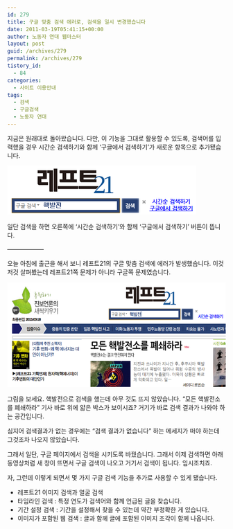 ```yaml
---
id: 279
title: 구글 맞춤 검색 에러로, 검색을 일시 변경했습니다
date: 2011-03-19T05:41:15+00:00
author: 노동자 연대 웹마스터
layout: post
guid: /archives/279
permalink: /archives/279
tistory_id:
  - 84
categories:
  - 사이트 이용안내
tags:
  - 검색
  - 구글검색
  - 노동자 연대
---
```

지금은 원래대로 돌아왔습니다. 다만, 이 기능을 그대로 활용할 수 있도록, 검색어를 입력했을 경우 시간순 검색하기와 함께 ‘구글에서 검색하기’가 새로운 항목으로 추가됐습니다.

<img src="/wp-content/uploads/1/cfile8.uf.140BFC4C4D90B96A1C3013.png" class="aligncenter" width="436" height="113" alt="" filename="구글에서 검색하기.png" filemime="image/jpeg" />

일단 검색을 하면 오른쪽에 ‘시간순 검색하기’와 함께 ‘구글에서 검색하기’ 버튼이 뜹니다.

——————

오늘 아침에 출근을 해서 보니 레프트21의 구글 맞춤 검색에 에러가 발생했습니다. 이것저것 살펴봤는데 레프트21쪽 문제가 아니라 구글쪽 문제였습니다.

<img src="/wp-content/uploads/1/cfile10.uf.1269A3584D8431841F5A58.png" class="aligncenter" width="580" height="242" alt="" filename="cfile10.uf.1269A3584D8431841F5A58.png" filemime="" />

그림을 보세요. 핵발전으로 검색을 했는데 아무 것도 뜨지 않았습니다. “모든 핵발전소를 폐쇄하라” 기사 바로 위에 얇은 박스가 보이시죠? 거기가 바로 검색 결과가 나와야 하는 공간입니다.

심지어 검색결과가 없는 경우에는 “검색 결과가 없습니다” 하는 메세지가 떠야 하는데 그것조차 나오지 않았습니다.

그래서 일단, 구글 페이지에서 검색을 시키도록 바꿨습니다. 그래서 이제 검색하면 아래 동영상처럼 새 창이 뜨면서 구글 검색이 나오고 거기서 검색이 됩니다. 임시조치죠.

<p style="text-align: center; ">
</p>

자, 그런데 이렇게 되면서 몇 가지 구글 검색 기능을 추가로 사용할 수 있게 됐습니다.

<ul style="list-style-type: disc; ">
  <li>
    레프트21 이미지 검색과 얼굴 검색
  </li>
  <li>
    타임라인 검색 : 특정 연도가 검색어와 함께 언급된 글을 찾습니다.
  </li>
  <li>
    기간 설정 검색 : 기간을 설정해서 찾을 수 있는데 약간 부정확한 게 있습니다.
  </li>
  <li>
    이미지가 포함된 웹 검색 : 글과 함께 글에 포함된 이미지 조각이 함께 나옵니다.
  </li>
</ul>

